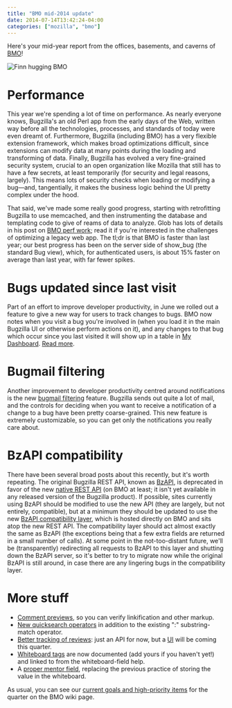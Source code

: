 ```yaml
---
title: "BMO mid-2014 update"
date: 2014-07-14T13:42:24-04:00
categories: ["mozilla", "bmo"]
---
```

Here's your mid-year report from the offices, basements, and caverns
of [BMO][]!

![Finn hugging BMO](https://i.imgur.com/qO7c8Pv.gif)

Performance
===========
This year we're spending a lot of time on performance.  As nearly
everyone knows, Bugzilla's an old Perl app from the early days of the
Web, written way before all the technologies, processes, and standards
of today were even dreamt of.  Furthermore, Bugzilla (including BMO)
has a very flexible extension framework, which makes broad
optimizations difficult, since extensions can modify data at many
points during the loading and transforming of data.  Finally, Bugzilla
has evolved a very fine-grained security system, crucial to an open
organization like Mozilla that still has to have a few secrets, at
least temporarily (for security and legal reasons, largely).  This
means lots of security checks when loading or modifying a bug&mdash;and,
tangentially, it makes the business logic behind the UI pretty complex under the hood.

That said, we've made some really good progress, starting with
retrofitting Bugzilla to use memcached, and then instrumenting the
database and templating code to give of reams of data to analyze.
Glob has lots of details in his post on [BMO perf work][]; read it if
you're interested in the challenges of optimizing a legacy web app.
The tl;dr is that BMO is faster than last year; our best progress has
been on the server side of show_bug (the standard Bug view), which,
for authenticated users, is about 15% faster on average than last
year, with far fewer spikes.

Bugs updated since last visit
=============================
Part of an effort to improve developer productivity, in June we rolled
out a feature to give a new way for users to track changes to bugs.
BMO now notes when you visit a bug you're involved in (when you load it in the main
Bugzilla UI or otherwise perform actions on it), and any changes to
that bug which occur since you last visited it will show up in a table
in [My Dashboard][].  [Read more][].

Bugmail filtering
=================
Another improvement to developer productivity centred around
notifications is the new [bugmail filtering][] feature.  Bugzilla
sends out quite a lot of mail, and the controls for deciding when you
want to receive a notification of a change to a bug have been pretty
coarse-grained.  This new feature is extremely customizable, so you
can get only the notifications you really care about.

BzAPI compatibility
===================
There have been several broad posts about this recently, but it's
worth repeating.  The original Bugzilla REST API, known as [BzAPI][], is
deprecated in favor of the new [native REST API][] (on BMO at least; it
isn't yet available in any released version of the Bugzilla product).
If possible, sites currently using BzAPI should be modified to use the
new API (they are largely, but not entirely, compatible), but at a
minimum they should be updated to use the new [BzAPI compatibility layer][],
which is hosted directly on BMO and sits atop the new REST API.
The compatibility layer should act almost exactly the same as BzAPI
(the exceptions being that a few extra fields are returned in a small
number of calls).  At some point in the not-too-distant future, we'll
be (transparently) redirecting all requests to BzAPI to this layer and
shutting down the BzAPI server, so it's better to try to migrate now
while the original BzAPI is still around, in case there are any
lingering bugs in the compatibility layer.

More stuff
==========
* [Comment previews][], so you can verify linkification and other markup.
* [New quicksearch operators][] in addition to the existing ":"
  substring-match operator.
* [Better tracking of reviews][]: just an API for now, but a [UI][] will be
  coming this quarter.
* [Whiteboard tags][] are now documented (add yours if you haven't
  yet!) and linked to from the whiteboard-field help.
* A [proper mentor field][], replacing the previous practice of storing the value in the whiteboard.

As usual, you can see our [current goals and high-priority items][] for
the quarter on the BMO wiki page.

[BMO]: https://wiki.mozilla.org/BMO
[BMO perf work]: http://blog.glob.com.au/2014/07/04/bugzilla-and-performance-2014/
[New quicksearch operators]: http://globau.wordpress.com/2014/01/30/happy-bmo-push-day-80/
[BzAPI]: https://wiki.mozilla.org/Bugzilla:BzAPI
[native REST API]: https://wiki.mozilla.org/Bugzilla:REST_API
[BzAPI compatibility layer]: https://wiki.mozilla.org/Bugzilla:BzAPI:CompatLayer
[Comment previews]: http://globau.wordpress.com/2014/02/14/markup-within-bugzilla-comments/
[Better tracking of reviews]: https://bugzilla.mozilla.org/show_bug.cgi?id=956229
[UI]: https://bugzilla.mozilla.org/show_bug.cgi?id=1021902
[Whiteboard tags]: https://wiki.mozilla.org/BMO/Whiteboard
[proper mentor field]: https://bugzilla.mozilla.org/show_bug.cgi?id=649691
[My Dashboard]: https://bugzilla.mozilla.org/page.cgi?id=mydashboard.html
[Read more]: http://globau.wordpress.com/2014/06/04/bugzilla-can-now-show-bugs-that-have-been-updated-since-you-last-visited-them/
[bugmail filtering]: http://globau.wordpress.com/2014/07/10/using-bugmail-filtering-to-exclude-notifications-you-dont-want/
[current goals and high-priority items]: https://wiki.mozilla.org/BMO#Current_Projects

